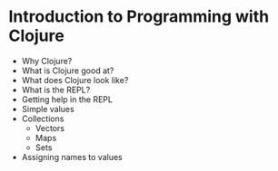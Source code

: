 Introduction to Programming with Clojure
========================================

* Why Clojure?
* What is Clojure good at?
* What does Clojure look like?
* What is the REPL?
* Getting help in the REPL
* Simple values
* Collections
    - Vectors
    - Maps
    - Sets
* Assigning names to values